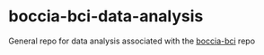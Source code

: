 # boccia-bci-data-analysis
General repo for data analysis associated with the [boccia-bci](https://github.com/kirtonBCIlab/boccia-bci) repo
